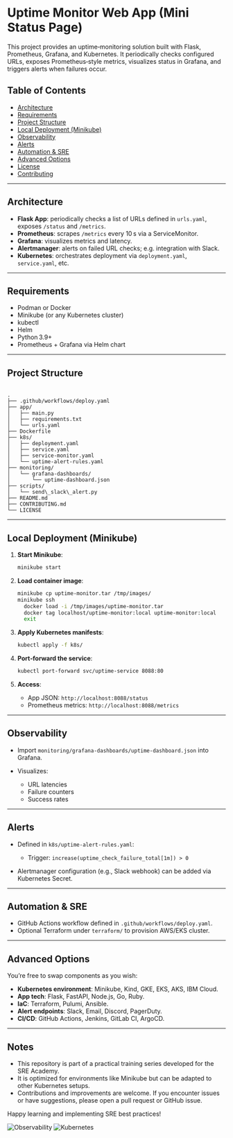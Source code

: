 # Uptime Monitor Web App (Mini Status Page)

This project provides an uptime‑monitoring solution built with Flask, Prometheus, Grafana, and Kubernetes. It periodically checks configured URLs, exposes Prometheus‑style metrics, visualizes status in Grafana, and triggers alerts when failures occur.

## Table of Contents

- [Architecture](#architecture)  
- [Requirements](#requirements)  
- [Project Structure](#project-structure)  
- [Local Deployment (Minikube)](#local-deployment-minikube)  
- [Observability](#observability)  
- [Alerts](#alerts)  
- [Automation & SRE](#automation--sre)  
- [Advanced Options](#advanced-options)  
- [License](LICENSE.md)  
- [Contributing](CONTRIBUTING.md)

---

## Architecture

- **Flask App**: periodically checks a list of URLs defined in `urls.yaml`, exposes `/status` and `/metrics`.
- **Prometheus**: scrapes `/metrics` every 10 s via a ServiceMonitor.
- **Grafana**: visualizes metrics and latency.
- **Alertmanager**: alerts on failed URL checks; e.g. integration with Slack.
- **Kubernetes**: orchestrates deployment via `deployment.yaml`, `service.yaml`, etc.

---

## Requirements

- Podman or Docker  
- Minikube (or any Kubernetes cluster)  
- kubectl  
- Helm  
- Python 3.9+  
- Prometheus + Grafana via Helm chart  

---

## Project Structure

```

.
├── .github/workflows/deploy.yaml
├── app/
│   ├── main.py
│   ├── requirements.txt
│   └── urls.yaml
├── Dockerfile
├── k8s/
│   ├── deployment.yaml
│   ├── service.yaml
│   ├── service-monitor.yaml
│   └── uptime-alert-rules.yaml
├── monitoring/
│   └── grafana-dashboards/
│       └── uptime-dashboard.json
├── scripts/
│   └── send\_slack\_alert.py
├── README.md
├── CONTRIBUTING.md
└── LICENSE

````

---

## Local Deployment (Minikube)

1. **Start Minikube**:

   ```bash
   minikube start
   ```

2. **Load container image**:

   ```bash
   minikube cp uptime-monitor.tar /tmp/images/
   minikube ssh
     docker load -i /tmp/images/uptime-monitor.tar
     docker tag localhost/uptime-monitor:local uptime-monitor:local
     exit
   ```

3. **Apply Kubernetes manifests**:

   ```bash
   kubectl apply -f k8s/
   ```

4. **Port‑forward the service**:

   ```bash
   kubectl port-forward svc/uptime-service 8088:80
   ```

5. **Access**:

   * App JSON: `http://localhost:8088/status`
   * Prometheus metrics: `http://localhost:8088/metrics`

---

## Observability

* Import `monitoring/grafana-dashboards/uptime-dashboard.json` into Grafana.
* Visualizes:

  * URL latencies
  * Failure counters
  * Success rates

---

## Alerts

* Defined in `k8s/uptime-alert-rules.yaml`:

  * Trigger: `increase(uptime_check_failure_total[1m]) > 0`
* Alertmanager configuration (e.g., Slack webhook) can be added via Kubernetes Secret.

---

## Automation & SRE

* GitHub Actions workflow defined in `.github/workflows/deploy.yaml`.
* Optional Terraform under `terraform/` to provision AWS/EKS cluster.

---

## Advanced Options

You’re free to swap components as you wish:

* **Kubernetes environment**: Minikube, Kind, GKE, EKS, AKS, IBM Cloud.
* **App tech**: Flask, FastAPI, Node.js, Go, Ruby.
* **IaC**: Terraform, Pulumi, Ansible.
* **Alert endpoints**: Slack, Email, Discord, PagerDuty.
* **CI/CD**: GitHub Actions, Jenkins, GitLab CI, ArgoCD.

---

## Notes

- This repository is part of a practical training series developed for the SRE Academy.
- It is optimized for environments like Minikube but can be adapted to other Kubernetes setups.
- Contributions and improvements are welcome. If you encounter issues or have suggestions, please open a pull request or GitHub issue.

Happy learning and implementing SRE best practices!

![Observability](https://img.shields.io/badge/Observability-Grafana%20%7C%20Prometheus-orange)
![Kubernetes](https://img.shields.io/badge/Platform-Kubernetes-informational)
